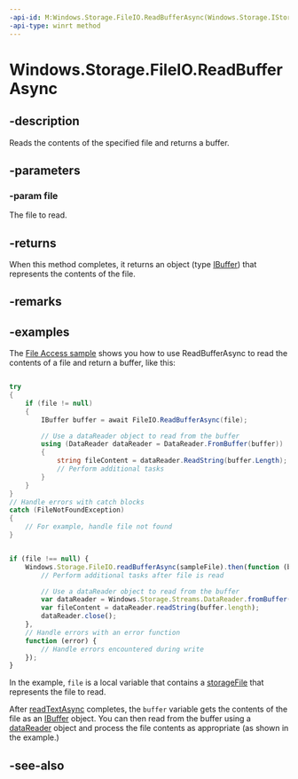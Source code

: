```yaml
---
-api-id: M:Windows.Storage.FileIO.ReadBufferAsync(Windows.Storage.IStorageFile)
-api-type: winrt method
---
```


<!-- Method syntax
public Windows.Foundation.IAsyncOperation<Windows.Storage.Streams.IBuffer> ReadBufferAsync(Windows.Storage.IStorageFile file)
-->

# Windows.Storage.FileIO.ReadBufferAsync

## -description
Reads the contents of the specified file and returns a buffer.

## -parameters
### -param file
The file to read.

## -returns
When this method completes, it returns an object (type [IBuffer](../windows.storage.streams/ibuffer.md)) that represents the contents of the file.

## -remarks

## -examples
The [File Access sample]( http://go.microsoft.com/fwlink/p/?linkid=231445) shows you how to use ReadBufferAsync to read the contents of a file and return a buffer, like this:

```csharp

try
{
    if (file != null)
    {
        IBuffer buffer = await FileIO.ReadBufferAsync(file);

        // Use a dataReader object to read from the buffer
        using (DataReader dataReader = DataReader.FromBuffer(buffer))
        {
            string fileContent = dataReader.ReadString(buffer.Length);
            // Perform additional tasks
        }
    }
}
// Handle errors with catch blocks
catch (FileNotFoundException)
{
    // For example, handle file not found
}
```

```javascript

if (file !== null) {
    Windows.Storage.FileIO.readBufferAsync(sampleFile).then(function (buffer) {
        // Perform additional tasks after file is read

        // Use a dataReader object to read from the buffer
        var dataReader = Windows.Storage.Streams.DataReader.fromBuffer(buffer);
        var fileContent = dataReader.readString(buffer.length);
        dataReader.close();
    },
    // Handle errors with an error function
    function (error) {
        // Handle errors encountered during write
    });
}
```

In the example, `file` is a local variable that contains a [storageFile](storagefile.md) that represents the file to read.

After [readTextAsync](fileio_readtextasync_1063800.md) completes, the `buffer` variable gets the contents of the file as an [IBuffer](https://docs.microsoft.com/previous-versions//hh438362(v=vs.85)) object. You can then read from the buffer using a [dataReader](../windows.storage.streams/datareader.md) object and process the file contents as appropriate (as shown in the example.)

## -see-also
